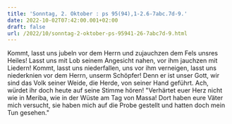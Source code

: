 ```yaml
---
title: 'Sonntag, 2. Oktober : ps 95(94),1-2.6-7abc.7d-9.'
date: 2022-10-02T07:42:00.001+02:00
draft: false
url: /2022/10/sonntag-2-oktober-ps-95941-26-7abc7d-9.html
---
```


Kommt, lasst uns jubeln vor dem Herrn und zujauchzen dem Fels unsres Heiles! Lasst uns mit Lob seinem Angesicht nahen, vor ihm jauchzen mit Liedern! Kommt, lasst uns niederfallen, uns vor ihm verneigen, lasst uns niederknien vor dem Herrn, unserm Schöpfer! Denn er ist unser Gott, wir sind das Volk seiner Weide, die Herde, von seiner Hand geführt. Ach, würdet ihr doch heute auf seine Stimme hören! "Verhärtet euer Herz nicht wie in Meriba, wie in der Wüste am Tag von Massa! Dort haben eure Väter mich versucht, sie haben mich auf die Probe gestellt und hatten doch mein Tun gesehen."